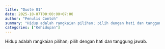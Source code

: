 ```yaml
---
title: "Quote 01"
date: 2025-10-07T00:00:00+07:00
author: "Penulis Contoh"
summary: "Hidup adalah rangkaian pilihan; pilih dengan hati dan tanggung jawab."
categories: ["Kehidupan"]
---
```


Hidup adalah rangkaian pilihan; pilih dengan hati dan tanggung jawab.
